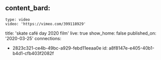 content_bard:
  -
    type: video
    video: 'https://vimeo.com/399118929'
title: 'skate café day 2020 film'
live: true
show_home: false
published_on: '2020-03-25'
connections:
  - 2823c321-ce4b-49bc-a929-febd11eeaa0e
id: a8f8147e-e405-40b1-b4d1-cfb403f2082f
